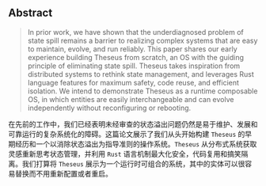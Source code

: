 ## Abstract

>In prior work, we have shown that the underdiagnosed problem of state spill remains a barrier to realizing complex systems that are easy to maintain, evolve, and run reliably. This paper shares our early experience building Theseus from scratch, an OS with the guiding principle of eliminating state spill. Theseus takes inspiration from distributed systems to rethink state management, and leverages Rust language features for maximum safety, code reuse, and efficient isolation. We intend to demonstrate Theseus as a runtime composable OS, in which entities are easily interchangeable and can evolve independently without reconfiguring or rebooting.

在先前的工作中，我们已经表明未经审查的状态溢出问题仍然是易于维护、发展和可靠运行的复杂系统化的障碍。这篇论文展示了我们从头开始构建 `Theseus` 的早期经历和一个以消除状态溢出为指导准则的操作系统。`Theseus` 从分布式系统获取灵感重新思考状态管理，并利用 `Rust` 语言机制最大化安全，代码复用和搞笑隔离。我们打算将 `Theseus` 展示为一个运行时可组合的系统，其中的实体可以很容易替换而不用重新配置或者重启。

